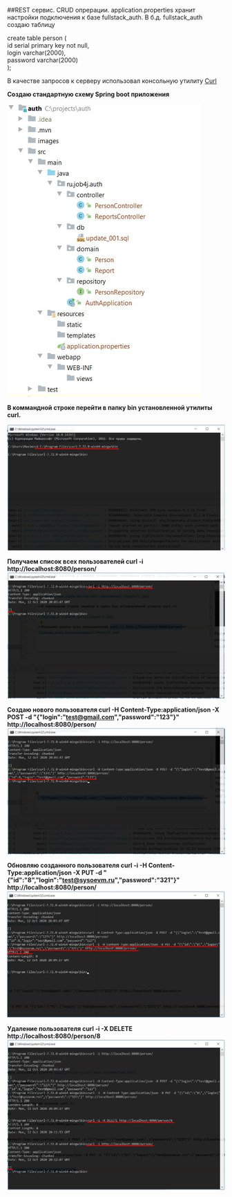 ##REST сервис. CRUD опрерации.
application.properties хранит настройки подключения к базе fullstack_auth.
В б.д. fullstack_auth создаю таблицу

create table person (\
    id serial primary key not null,\
    login varchar(2000),\
    password varchar(2000)\
);

В качестве запросов к серверу использовал консольную утилиту [Curl](https://curl.haxx.se/download.html)

**Создаю стандартную схему Spring boot приложения**

![Стандартная схема Spring boot приложения](images/1.jpg)

**В коммандной строке перейти в папку bin установленной утилиты curl.**

![Переход к утилите curl](images/2.jpg)

**Получаем список всех пользователей curl -i http://localhost:8080/person/**
![Список всех пользователей](images/3.jpg)

**Создаю нового пользователя curl -H Content-Type:application/json -X POST -d "{\"login\":\"test@gmail.com\",\"password\":\"123\"}" http://localhost:8080/person/**
![Создание пользователя](images/4.jpg)

**Обновляю созданного пользователя curl -i -H Content-Type:application/json -X PUT -d "{\"id\":\"8\",\"login\":\"test@sysoevm.ru\",\"password\":\"321\"}" http://localhost:8080/person/**
![Обновление пользователя](images/5.jpg)

**Удаление пользователя curl -i -X DELETE http://localhost:8080/person/8**
![Удаление пользователя](images/6.jpg)
